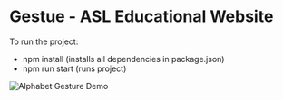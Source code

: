 # Gestue - ASL Educational Website

To run the project:
- npm install (installs all dependencies in package.json)
- npm run start (runs project)

![Alphabet Gesture Demo](https://media.giphy.com/media/T8UUjVRQcdKjL04e4W/giphy.gif)

